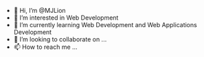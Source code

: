 - 👋 Hi, I’m @MJLion
- 👀 I’m interested in Web Development
- 🌱 I’m currently learning Web Development and Web Applications Development
- 💞️ I’m looking to collaborate on ...
- 📫 How to reach me ...

<!---
MJLion/MJLion is a ✨ special ✨ repository because its `README.md` (this file) appears on your GitHub profile.
You can click the Preview link to take a look at your changes.
--->
